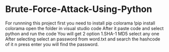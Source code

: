 # Brute-Force-Attack-Using-Python

For runnning this project first you need to install pip colorama
!pip  install colorama
open the folder in visual studio code 
After it paste code and select python and run the code
You will get 2 option
1.SHA-1
MD5
 select any one 
After selecting select an password from word.txt
and search the hashcode of it n press enter
you will find the password.
